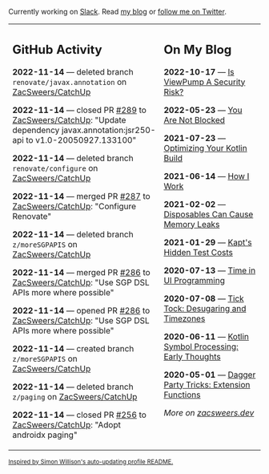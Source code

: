 Currently working on [Slack](https://slack.com/). Read [my blog](https://zacsweers.dev/) or [follow me on Twitter](https://twitter.com/ZacSweers).

<table><tr><td valign="top" width="60%">

## GitHub Activity
<!-- githubActivity starts -->
**2022-11-14** — deleted branch `renovate/javax.annotation` on [ZacSweers/CatchUp](https://github.com/ZacSweers/CatchUp)

**2022-11-14** — closed PR [#289](https://github.com/ZacSweers/CatchUp/pull/289) to [ZacSweers/CatchUp](https://github.com/ZacSweers/CatchUp): "Update dependency javax.annotation:jsr250-api to v1.0-20050927.133100"

**2022-11-14** — deleted branch `renovate/configure` on [ZacSweers/CatchUp](https://github.com/ZacSweers/CatchUp)

**2022-11-14** — merged PR [#287](https://github.com/ZacSweers/CatchUp/pull/287) to [ZacSweers/CatchUp](https://github.com/ZacSweers/CatchUp): "Configure Renovate"

**2022-11-14** — deleted branch `z/moreSGPAPIS` on [ZacSweers/CatchUp](https://github.com/ZacSweers/CatchUp)

**2022-11-14** — merged PR [#286](https://github.com/ZacSweers/CatchUp/pull/286) to [ZacSweers/CatchUp](https://github.com/ZacSweers/CatchUp): "Use SGP DSL APIs more where possible"

**2022-11-14** — opened PR [#286](https://github.com/ZacSweers/CatchUp/pull/286) to [ZacSweers/CatchUp](https://github.com/ZacSweers/CatchUp): "Use SGP DSL APIs more where possible"

**2022-11-14** — created branch `z/moreSGPAPIS` on [ZacSweers/CatchUp](https://github.com/ZacSweers/CatchUp)

**2022-11-14** — deleted branch `z/paging` on [ZacSweers/CatchUp](https://github.com/ZacSweers/CatchUp)

**2022-11-14** — closed PR [#256](https://github.com/ZacSweers/CatchUp/pull/256) to [ZacSweers/CatchUp](https://github.com/ZacSweers/CatchUp): "Adopt androidx paging"
<!-- githubActivity ends -->
</td><td valign="top" width="40%">

## On My Blog
<!-- blog starts -->
**2022-10-17** — [Is ViewPump A Security Risk?](https://www.zacsweers.dev/is-viewpump-a-security-risk/)

**2022-05-23** — [You Are Not Blocked](https://www.zacsweers.dev/you-are-not-blocked/)

**2021-07-23** — [Optimizing Your Kotlin Build](https://www.zacsweers.dev/optimizing-your-kotlin-build/)

**2021-06-14** — [How I Work](https://www.zacsweers.dev/how-i-work/)

**2021-02-02** — [Disposables Can Cause Memory Leaks](https://www.zacsweers.dev/disposables-can-cause-memory-leaks/)

**2021-01-29** — [Kapt's Hidden Test Costs](https://www.zacsweers.dev/kapts-hidden-test-costs/)

**2020-07-13** — [Time in UI Programming](https://www.zacsweers.dev/time-in-ui/)

**2020-07-08** — [Tick Tock: Desugaring and Timezones](https://www.zacsweers.dev/ticktock-desugaring-timezones/)

**2020-06-11** — [Kotlin Symbol Processing: Early Thoughts](https://www.zacsweers.dev/kotlin-symbol-processor-early-thoughts/)

**2020-05-01** — [Dagger Party Tricks: Extension Functions](https://www.zacsweers.dev/dagger-party-tricks-extension-functions/)
<!-- blog ends -->
_More on [zacsweers.dev](https://zacsweers.dev/)_
</td></tr></table>

<sub><a href="https://simonwillison.net/2020/Jul/10/self-updating-profile-readme/">Inspired by Simon Willison's auto-updating profile README.</a></sub>